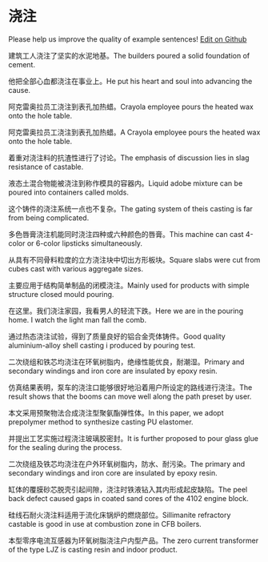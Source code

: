 # 浇注

Please help us improve the quality of example sentences! [Edit on Github](https://github.com/jiyushe/jiyu-example-sentence-source/blob/main/chinese/jiaozhu_1.md)

<p><span class="chinese">建筑工人浇注了坚实的水泥地基。</span><span class="english">The builders poured a solid foundation of cement.</span></p>

<p><span class="chinese">他把全部心血都浇注在事业上。</span><span class="english">He put his heart and soul into advancing the cause.</span></p>

<p><span class="chinese">阿克雷奥拉员工浇注到表孔加热蜡。</span><span class="english">Crayola employee pours the heated wax onto the hole table.</span></p>

<p><span class="chinese">阿克雷奥拉员工浇注到表孔加热蜡。</span><span class="english">A Crayola employee pours the heated wax onto the hole table.</span></p>

<p><span class="chinese">着重对浇注料的抗渣性进行了讨论。</span><span class="english">The emphasis of discussion lies in slag resistance of castable.</span></p>

<p><span class="chinese">液态土混合物能被浇注到称作模具的容器内。</span><span class="english">Liquid adobe mixture can be poured into containers called molds.</span></p>

<p><span class="chinese">这个铸件的浇注系统一点也不复杂。</span><span class="english">The gating system of theis casting is far from being complicated.</span></p>

<p><span class="chinese">多色唇膏浇注机能同时浇注四种或六种颜色的唇膏。</span><span class="english">This machine can cast 4-color or 6-color lipsticks simultaneously.</span></p>

<p><span class="chinese">从具有不同骨料粒度的立方浇注块中切出方形板块。</span><span class="english">Square slabs were cut from cubes cast with various aggregate sizes.</span></p>

<p><span class="chinese">主要应用于结构简单制品的闭模浇注。</span><span class="english">Mainly used for products with simple structure closed mould pouring.</span></p>

<p><span class="chinese">在这里。我们浇注家园，我看男人的轻流下跌。</span><span class="english">Here we are in the pouring home. I watch the light man fall the comb.</span></p>

<p><span class="chinese">通过热态浇注试验，得到了质量良好的铝合金壳体铸件。</span><span class="english">Good quality aluminium-alloy shell casting i produced by pouring test.</span></p>

<p><span class="chinese">二次绕组和铁芯均浇注在环氧树脂内，绝缘性能优良，耐潮湿。</span><span class="english">Primary and secondary windings and iron core are insulated by epoxy resin.</span></p>

<p><span class="chinese">仿真结果表明，泵车的浇注口能够很好地沿着用户所设定的路线进行浇注。</span><span class="english">The result shows that the booms can move well along the path preset by user.</span></p>

<p><span class="chinese">本文采用预聚物法合成浇注型聚氨酯弹性体。</span><span class="english">In this paper, we adopt prepolymer method to synthesize casting PU elastomer.</span></p>

<p><span class="chinese">并提出工艺实施过程浇注玻璃胶密封。</span><span class="english">It is further proposed to pour glass glue for the sealing during the process.</span></p>

<p><span class="chinese">二次绕组及铁芯均浇注在户外环氧树脂内，防水、耐污染。</span><span class="english">The primary and secondary windings and iron core are insulated by epoxy resin.</span></p>

<p><span class="chinese">缸体的覆膜砂芯脱壳引起间隙，浇注时铁液钻入其内形成起皮缺陷。</span><span class="english">The peel back defect caused gaps in coated sand cores of the 4102 engine block.</span></p>

<p><span class="chinese">硅线石耐火浇注料适用于流化床锅炉的燃烧部位。</span><span class="english">Sillimanite refractory castable is good in use at combustion zone in CFB boilers.</span></p>

<p><span class="chinese">本型零序电流互感器为环氧树脂浇注户内型产品。</span><span class="english">The zero current transformer of the type LJZ is casting resin and indoor product.</span></p>

